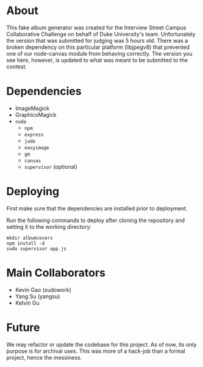 About
=====

This fake album generator was created for the Interview Street Campus Collaborative Challenge on behalf of Duke University's team. Unfortunately the version that was submitted for judging was 5 hours old. There was a broken dependency on this particular platform (libjpegv8) that prevented one of our node-canvas module from behaving correctly. The version you see here, however, is updated to what was meant to be submitted to the contest.

Dependencies
============

* ImageMagick
* GraphicsMagick
* `node`
	* `npm`
	* `express`
	* `jade`
	* `easyimage`
	* `gm`
	* `canvas`
	* `supervisor` (optional)

Deploying
=========

First make sure that the dependencies are installed prior to deployment.

Run the following commands to deploy after cloning the repository and setting it to the working directory:

```shell
mkdir albumcovers
npm install -d
sudo supervisor app.js
```

Main Collaborators
==================

* Kevin Gao (sudowork)
* Yang Su (yangsu)
* Kelvin Gu

Future
======

We may refactor or update the codebase for this project. As of now, its only purpose is for archival uses. This was more of a hack-job than a formal project, hence the messiness. 
